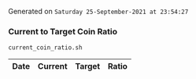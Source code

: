 Generated on `Saturday 25-September-2021 at 23:54:27`

### Current to Target Coin Ratio
`current_coin_ratio.sh`

Date|Current|Target|Ratio
---|---|---|---
